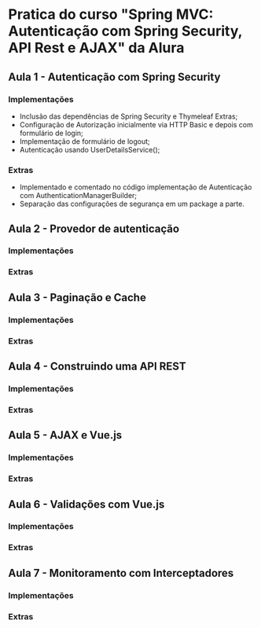 # Pratica do curso "Spring MVC: Autenticação com Spring Security, API Rest e AJAX" da Alura

## Aula 1 - Autenticação com Spring Security
### Implementações
* Inclusão das dependências de Spring Security e Thymeleaf Extras;
* Configuração de Autorização inicialmente via HTTP Basic e depois com formulário de login;
* Implementação de formulário de logout;
* Autenticação usando UserDetailsService();

### Extras
* Implementado e comentado no código implementação de Autenticação com AuthenticationManagerBuilder;
* Separação das configurações de segurança em um package a parte.

## Aula 2 - Provedor de autenticação
### Implementações
### Extras

## Aula 3 - Paginação e Cache
### Implementações
### Extras

## Aula 4 - Construindo uma API REST
### Implementações
### Extras

## Aula 5 - AJAX e Vue.js
### Implementações
### Extras

## Aula 6 - Validações com Vue.js
### Implementações
### Extras

## Aula 7 - Monitoramento com Interceptadores
### Implementações
### Extras
